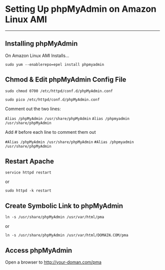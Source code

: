 # Setting Up phpMyAdmin on Amazon Linux AMI

----


## Installing phpMyAdmin

On Amazon Linux AMI Installs...

``` sudo yum --enablerepo=epel install phpmyadmin ```


## Chmod & Edit phpMyAdmin Config File

``` sudo chmod 0700 /etc/httpd/conf.d/phpMyAdmin.conf ```

``` sudo pico /etc/httpd/conf.d/phpMyAdmin.conf ```

Comment out the two lines:

``` Alias /phpMyAdmin /usr/share/phpMyAdmin ```
``` Alias /phpmyadmin /usr/share/phpMyAdmin ```

Add # before each line to comment them out

``` #Alias /phpMyAdmin /usr/share/phpMyAdmin ```
``` #Alias /phpmyadmin /usr/share/phpMyAdmin ```


## Restart Apache

``` service httpd restart ```

or

``` sudo httpd -k restart ```


## Create Symbolic Link to phpMyAdmin

``` ln -s /usr/share/phpMyAdmin /usr/var/html/pma ```

or

``` ln -s /usr/share/phpMyAdmin /usr/var/html/DOMAIN.COM/pma ```


## Access phpMyAdmin

Open a browser to http://your-doman.com/pma
